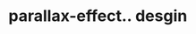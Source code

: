 # parallax-effect.. desgin                                                                                                                                                                                                                                                                                                                                                                                                                                                                                                                                                                                      
